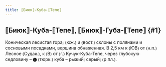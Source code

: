 ```yaml
---
title: ⟦Биюк⟧-Куба-⟦Тепе⟧
---
```

## ⟦Биюк⟧-Куба-⟦Тепе⟧, ⟦Биюк⟧-Губа-⟦Тепе⟧ {#1}

Коническая лесистая гора; ⦅юж.⦆ и ⦅вост.⦆ склоны с полянами и сосновыми посадками, вершина обнаженная. В 2,5 км к ⦅ЮВ⦆ от ⦅н.п.⦆ Лесное ⦅Судак.⦆, к ⦅В⦆ от ⦅г.⦆ Кучук-Куба-Тепе, через глубокую седловину – ❶ ⦅тюрк.⦆ куба – рыжий; серый; ⦅р.пл.⦆.
